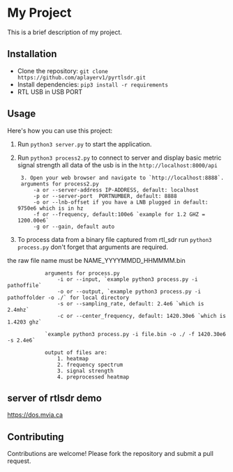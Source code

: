 # My Project

This is a brief description of my project.

## Installation

- Clone the repository: `git clone https://github.com/aplayerv1/pyrtlsdr.git`
- Install dependencies: `pip3 install -r requirements`
- RTL USB in USB PORT 
## Usage

Here's how you can use this project:

1. Run `python3 server.py` to start the application. 
2. Run `python3 process2.py` to connect to server and display basic metric signal strength
all data of the usb is in the `http://localhost:8000/api`

        3. Open your web browser and navigate to `http://localhost:8888`.
        arguments for process2.py
            -a or --server-address IP-ADDRESS, default: localhost
            -p or --server-port  PORTNUMBER, default: 8888
            -o or --lnb-offset if you have a LNB plugged in default: 9750e6 which is in hz
            -f or --frequency, default:100e6 `example for 1.2 GHZ = 1200.00e6`
            -g or --gain, default auto


4. To process data from a binary file captured from rtl_sdr run `python3 process.py` don't forget that arguments are required.

the raw file name must be NAME_YYYYMMDD_HHMMMM.bin
                
                arguments for process.py
                    -i or --input, `example python3 process.py -i pathoffile`
                    -o or --output, `example python3 process.py -i pathoffolder -o ./` for local directory
                    -s or --sampling_rate, default: 2.4e6 `which is 2.4mhz`
                    -c or --center_frequency, default: 1420.30e6 `which is 1.4203 ghz`
                
                `example python3 process.py -i file.bin -o ./ -f 1420.30e6 -s 2.4e6`
                
                output of files are:
                    1. heatmap
                    2. frequency spectrum
                    3. signal strength
                    4. preprocessed heatmap
## server of rtlsdr demo 
https://dos.mvia.ca

## Contributing

Contributions are welcome! Please fork the repository and submit a pull request.

